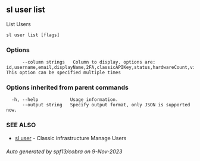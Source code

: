 ## sl user list

List Users

```
sl user list [flags]
```

### Options

```
      --column strings   Column to display. options are: id,username,email,displayName,2FA,classicAPIKey,status,hardwareCount,virtualGuestCount. This option can be specified multiple times
```

### Options inherited from parent commands

```
  -h, --help            Usage information.
      --output string   Specify output format, only JSON is supported now.
```

### SEE ALSO

* [sl user](sl_user.md)	 - Classic infrastructure Manage Users

###### Auto generated by spf13/cobra on 9-Nov-2023
